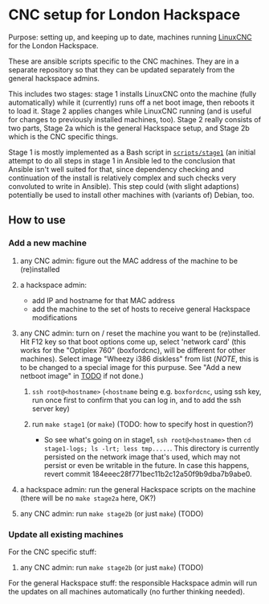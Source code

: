 # CNC setup for London Hackspace

Purpose: setting up, and keeping up to date, machines running
[LinuxCNC](http://linuxcnc.org/) for the London Hackspace.

These are ansible scripts specific to the CNC machines. They are in a
separate repository so that they can be updated separately from the
general hackspace admins. 

This includes two stages: stage 1 installs LinuxCNC onto the machine
(fully automatically) while it (currently) runs off a net boot image,
then reboots it to load it. Stage 2 applies changes while LinuxCNC
running (and is useful for changes to previously installed machines,
too). Stage 2 really consists of two parts, Stage 2a which is the
general Hackspace setup, and Stage 2b which is the CNC specific
things.

Stage 1 is mostly implemented as a Bash script in
[`scripts/stage1`](scripts/stage1) (an initial attempt to do all steps
in stage 1 in Ansible led to the conclusion that Ansible isn't well
suited for that, since dependency checking and continuation of the
install is relatively complex and such checks very convoluted to write
in Ansible). This step could (with slight adaptions) potentially be
used to install other machines with (variants of) Debian, too.

## How to use

### Add a new machine

1. any CNC admin: figure out the MAC address of the machine to be (re)installed

1. a hackspace admin: 

    * add IP and hostname for that MAC address
    * add the machine to the set of hosts to receive general Hackspace modifications

1. any CNC admin: turn on / reset the machine you want to be (re)installed. Hit F12 key so that boot options come up, select 'network card' (this works for the "Optiplex 760" (boxfordcnc), will be different for other machines). Select image "Wheezy i386 diskless" from list (*NOTE*, this is to be changed to a special image for this purpuse. See "Add a new netboot image" in [TODO](doc/TODO.md) if not done.)

    1. `ssh root@<hostname>` (`<hostname` being e.g. `boxfordcnc`, using ssh key, run once first to confirm that you can log in, and to add the ssh server key)
    1. run `make stage1` (or `make`) (TODO: how to specify host in question?)

        * So see what's going on in stage1, `ssh root@<hostname>` then `cd stage1-logs; ls -lrt; less tmp.....`. This directory is currently persisted on the network image that's used, which may not persist or even be writable in the future. In case this happens, revert commit 184eeec28f771bec11b2c12a50f9b9dba7b9abe0.

1. a hackspace admin: run the general Hackspace scripts on the machine (there will be no `make stage2a` here, OK?)

1. any CNC admin: run `make stage2b` (or just `make`) (TODO)


### Update all existing machines

For the CNC specific stuff:

1. any CNC admin: run `make stage2b` (or just `make`) (TODO)

For the general Hackspace stuff: the responsible Hackspace admin will
run the updates on all machines automatically (no further thinking
needed).

